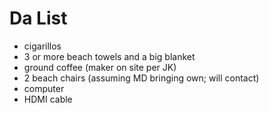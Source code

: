 # Da List

- cigarillos
- 3 or more beach towels and a big blanket
- ground coffee (maker on site per JK)
- 2 beach chairs (assuming MD bringing own; will contact)
- computer
- HDMI cable


